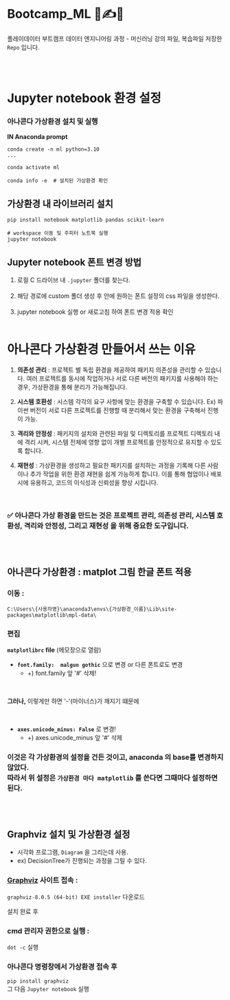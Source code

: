 # Bootcamp_ML  🦾✍💪
플레이데이터 부트캠프 데이터 엔지니어링 과정 - 머신러닝 강의 파일, 복습파일 저장한 `Repo` 입니다.

<br><br>
# Jupyter notebook 환경 설정
### 아나콘다 가상환경 설치 및 실행
**IN Anaconda prompt**
```
conda create -n ml python=3.10
...

conda activate ml

conda info -e  # 설치된 가상환경 확인
```

## 가상환경 내 라이브러리 설치
```
pip install notebook matplotlib pandas scikit-learn

# workspace 이동 및 주피터 노트북 실행
jupyter notebook
```



## Jupyter notebook 폰트 변경 방법
1. 로컬 C 드라이브 내 `.jupyter` 폴더를 찾는다.<br><br>
2. 해당 경로에 custom 폴더 생성 후 안에 원하는 폰트 설정의 css 파일을 생성한다.<br><br>
3. jupyter notebook 실행 or 새로고침 하여 폰트 변경 적용 확인
<br><br>

# 아나콘다 가상환경 만들어서 쓰는 이유

1. **의존성 관리** 
: 프로젝트 별 독립 환경을 제공하여 패키지 의존성을 관리할 수 있습니다. 여러 프로젝트를 동시에 작업하거나 서로 다른 버전의 패키지를 사용해야 하는 경우, 가상환경을 통해 분리가 가능해집니다.

2. **시스템 호환성**
: 시스템 각각의 요구 사항에 맞는 환경을 구축할 수 있습니다.
Ex) 파이썬 버전이 서로 다른 프로젝트를 진행할 때 분리해서 맞는 환경을 구축해서 진행이 가능.

3. **격리와 안정성**
: 패키지의 설치와 관련된 파일 및 디렉토리를 프로젝트 디렉토리 내에 격리 시켜, 시스템 전체에 영향 없이 개별 프로젝트를 안정적으로 유지할 수 있도록 합니다.

4. **재현성**
: 가상환경을 생성하고 필요한 패키지를 설치하는 과정을 기록해 다른 사람이나 추가 작업을 위한 환경 재현을 쉽게 가능하게 합니다. 이를 통해 협업이나 배포 시에 유용하고, 코드의 이식성과 신뢰성을 향상 시킵니다.
<br>

### ✅ 아나콘다 가상 환경을 만드는 것은 프로젝트 관리, 의존성 관리, 시스템 호환성, 격리와 안정성, 그리고 재현성 을 위해 중요한 도구입니다.
<br><br>


## 아나콘다 가상환경 : matplot 그림 한글 폰트 적용

### 이동 :
`C:\Users\{사용자명}\anaconda3\envs\{가상환경_이름}\Lib\site-packages\matplotlib\mpl-data\`

### 편집
**`matplotlibrc` file** (메모장으로 열람) 
- **`font.family:  malgun gothic`** 으로 변경 or 다른 폰트로도 변경
    - +) font.family 앞 '#' 삭제!
<br>

**그러나,** 이렇게만 하면 '-'(마이너스)가 깨지기 떄문에

<br>

- **`axes.unicode_minus: False`** 로 변경!<br>
    - +) axes.unicode_minus 앞 '#' 삭제<br>
      
### 이것은 각 가상환경의 설정을 건든 것이고, anaconda 의 base를 변경하지 않았다.<br> 따라서 위 설정은 `가상환경 마다 matplotlib` 를 쓴다면 그때마다 설정하면 된다.

<br><br>

## Graphviz 설치 및 가상환경 설정
- 시각화 프로그램, `Diagram` 을 그리는데 사용.
- ex) DecisionTree가 진행되는 과정을 그릴 수 있다.

### [Graphviz](https://graphviz.org/download/) 사이트 접속 :
`graphviz-8.0.5 (64-bit) EXE installer` 다운로드

설치 완료 후
### cmd 관리자 권한으로 실행 : 
`dot -c` 실행


### 아나콘다 명령창에서 가상환경 접속 후 
`pip install graphviz`<br>
그 다음 `Jupyter notebook` 실행

